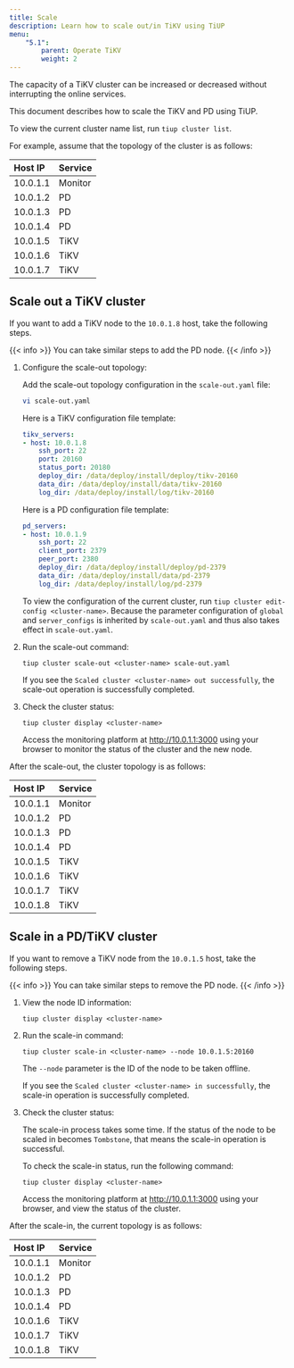 ```yaml
---
title: Scale
description: Learn how to scale out/in TiKV using TiUP
menu:
    "5.1":
        parent: Operate TiKV
        weight: 2
---
```


The capacity of a TiKV cluster can be increased or decreased without interrupting the online services.

This document describes how to scale the TiKV and PD using TiUP.

To view the current cluster name list, run `tiup cluster list`.

For example, assume that the topology of the cluster is as follows:

| Host IP  | Service |
|:-------- |:------- |
| 10.0.1.1 | Monitor |
| 10.0.1.2 | PD      |
| 10.0.1.3 | PD      |
| 10.0.1.4 | PD      |
| 10.0.1.5 | TiKV    |
| 10.0.1.6 | TiKV    |
| 10.0.1.7 | TiKV    |

## Scale out a TiKV cluster

If you want to add a TiKV node to the `10.0.1.8` host, take the following steps.

{{< info >}}
You can take similar steps to add the PD node.
{{< /info >}}

1. Configure the scale-out topology:

    Add the scale-out topology configuration in the `scale-out.yaml` file:

    ```bash
    vi scale-out.yaml
    ```

    Here is a TiKV configuration file template:

    ```yaml
    tikv_servers:
    - host: 10.0.1.8
        ssh_port: 22
        port: 20160
        status_port: 20180
        deploy_dir: /data/deploy/install/deploy/tikv-20160
        data_dir: /data/deploy/install/data/tikv-20160
        log_dir: /data/deploy/install/log/tikv-20160
    ```

    Here is a PD configuration file template:

    ```yaml
    pd_servers:
    - host: 10.0.1.9
        ssh_port: 22
        client_port: 2379
        peer_port: 2380
        deploy_dir: /data/deploy/install/deploy/pd-2379
        data_dir: /data/deploy/install/data/pd-2379
        log_dir: /data/deploy/install/log/pd-2379
    ```

    To view the configuration of the current cluster, run `tiup cluster edit-config <cluster-name>`. Because the parameter configuration of `global` and `server_configs` is inherited by `scale-out.yaml` and thus also takes effect in `scale-out.yaml`.

2. Run the scale-out command:

    ```shell
    tiup cluster scale-out <cluster-name> scale-out.yaml
    ```

    If you see the `Scaled cluster <cluster-name> out successfully`, the scale-out operation is successfully completed.

3. Check the cluster status:

    ```shell
    tiup cluster display <cluster-name>
    ```

    Access the monitoring platform at <http://10.0.1.1:3000> using your browser to monitor the status of the cluster and the new node.

After the scale-out, the cluster topology is as follows:

| Host IP  | Service |
|:-------- |:------- |
| 10.0.1.1 | Monitor |
| 10.0.1.2 | PD      |
| 10.0.1.3 | PD      |
| 10.0.1.4 | PD      |
| 10.0.1.5 | TiKV    |
| 10.0.1.6 | TiKV    |
| 10.0.1.7 | TiKV    |
| 10.0.1.8 | TiKV    |

## Scale in a PD/TiKV cluster

If you want to remove a TiKV node from the `10.0.1.5` host, take the following steps.

{{< info >}}
You can take similar steps to remove the PD node.
{{< /info >}}

1. View the node ID information:

    ```shell
    tiup cluster display <cluster-name>
    ```

2. Run the scale-in command:

    ```shell
    tiup cluster scale-in <cluster-name> --node 10.0.1.5:20160
    ```

    The `--node` parameter is the ID of the node to be taken offline.

    If you see the `Scaled cluster <cluster-name> in successfully`, the scale-in operation is successfully completed.

3. Check the cluster status:

    The scale-in process takes some time. If the status of the node to be scaled in becomes `Tombstone`, that means the scale-in operation is successful.

    To check the scale-in status, run the following command:

    ```shell
    tiup cluster display <cluster-name>
    ```

    Access the monitoring platform at <http://10.0.1.1:3000> using your browser, and view the status of the cluster.

After the scale-in, the current topology is as follows:

| Host IP  | Service |
|:-------- |:------- |
| 10.0.1.1 | Monitor |
| 10.0.1.2 | PD      |
| 10.0.1.3 | PD      |
| 10.0.1.4 | PD      |
| 10.0.1.6 | TiKV    |
| 10.0.1.7 | TiKV    |
| 10.0.1.8 | TiKV    |
